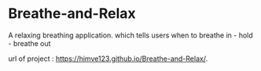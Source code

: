 # Breathe-and-Relax

A relaxing breathing application.
which tells users when to breathe in - hold - breathe out

url of project : https://himve123.github.io/Breathe-and-Relax/.
